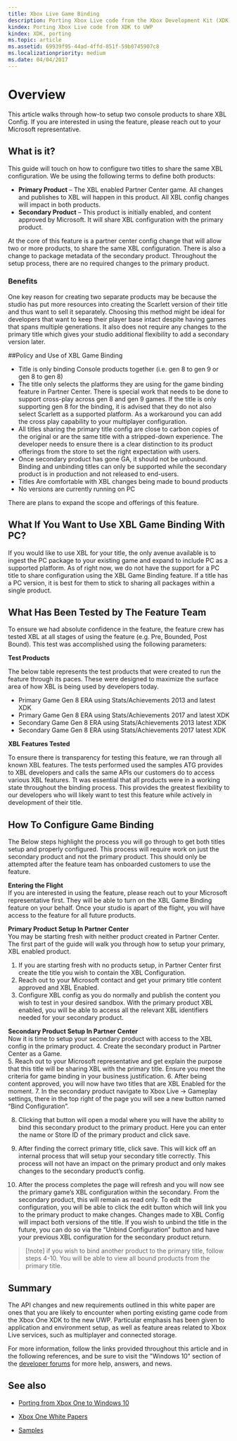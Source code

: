 ```yaml
---
title: Xbox Live Game Binding
description: Porting Xbox Live code from the Xbox Development Kit (XDK) platform to the Universal Windows Platform (UWP).
kindex: Porting Xbox Live code from XDK to UWP
kindex: XDK, porting
ms.topic: article
ms.assetid: 69939f95-44ad-4ffd-851f-59b0745907c8
ms.localizationpriority: medium
ms.date: 04/04/2017
---
```


# Overview

This article walks through how-to setup two console products to share XBL Config. If you are interested in using the feature, please reach out to your Microsoft representative. 

<a name="_Setting_up_and"></a>

## What is it?

This guide will touch on how to configure two titles to share the same XBL configuration. We be using the following terms to define both products:

-	**Primary Product** – The XBL enabled Partner Center game. All changes and publishes to XBL will happen in this product. All XBL config changes will impact in both products.
-	**Secondary Product** – This product is initially enabled, and content approved by Microsoft. It will share XBL configuration with the primary product. 

At the core of this feature is a partner center config change that will allow two or more products, to share the same XBL configuration. There is also a change to package metadata of the secondary product. Throughout the setup process, there are no required changes to the primary product.


### Benefits

One key reason for creating two separate products may be because the studio has put more resources into creating the Scarlett version of their title and thus want to sell it separately. 
Choosing this method might be ideal for developers that want to keep their player base intact despite having games that spans multiple generations. 
It also does not require any changes to the primary title which gives your studio additional flexibility to add a secondary version later.


##Policy and Use of XBL Game Binding

-	Title is only binding Console products together (i.e. gen 8 to gen 9 or gen 8 to gen 8)
-	The title only selects the platforms they are using for the game binding feature in Partner Center. There is special work that needs to be done to support cross-play across gen 8 and gen 9 games. If the title is only supporting gen 8 for the binding, it is advised that they do not also select Scarlett as a supported platform. As a workaround you can add the cross play capability to your multiplayer configuration.
-	All titles sharing the primary title config are close to carbon copies of the original or are the same title with a stripped-down experience. The developer needs to ensure there is a clear distinction to its product offerings from the store to set the right expectation with users. 
-	Once secondary product has gone GA, it should not be unbound. Binding and unbinding titles can only be supported while the secondary product is in production and not released to end-users. 
-	Titles Are comfortable with XBL changes being made to bound products
-	No versions are currently running on PC

There are plans to expand the scope and offerings of this feature. 

## What If You Want to Use XBL Game Binding With PC?

If you would like to use XBL for your title, the only avenue available is to ingest the PC package to your existing game and expand to include PC as a supported platform. 
As of right now, we do not have the support for a PC title to share configuration using the XBL Game Binding feature. 
If a title has a PC version, it is best for them to stick to sharing all packages within a single product. 

## What Has Been Tested by The Feature Team

 To ensure we had absolute confidence in the feature, the feature crew has tested XBL at all stages of using the feature (e.g. Pre, Bounded, Post Bound). 
 This test was accomplished using the following parameters:

**Test Products**

The below table represents the test products that were created to run the feature through its paces. These were designed to maximize the surface area of how XBL is being used by developers today. 
-	Primary Game Gen 8 ERA using Stats/Achievements 2013 and latest XDK
-	Primary Game Gen 8 ERA using Stats/Achievements 2017 and latest XDK
-	Secondary Game Gen 8 ERA using Stats/Achievements 2013 latest XDK
-	Secondary Game Gen 8 ERA using Stats/Achievements 2017 latest XDK

**XBL Features Tested**

To ensure there is transparency for testing this feature, we ran through all known XBL features.
The tests performed used the samples ATG provides to XBL developers and calls the same APIs our customers do to access various XBL features. 
Tt was essential that all products were in a working state throughout the binding process. 
This provides the greatest flexibility to our developers who will likely want to test this feature while actively in development of their title. 

## How To Configure Game Binding

The Below steps highlight the process you will go through to get both titles setup and properly configured. 
This process will require work on just the secondary product and not the primary product. 
This should only be attempted after the feature team has onboarded customers to use the feature.

**Entering the Flight**
<br/>
If you are interested in using the feature, please reach out to your Microsoft representative first. 
They will be able to turn on the XBL Game Binding feature on your behalf. Once your studio is apart of the flight, you will have access to the feature for all future products. 

**Primary Product Setup In Partner Center**
<br/> 
You may be starting fresh with neither product created in Partner Center. The first part of the guide will walk you through how to setup your primary, XBL enabled product. 
1.	If you are starting fresh with no products setup, in Partner Center first create the title you wish to contain the XBL Configuration.
2.	Reach out to your Microsoft contact and get your primary title content approved and XBL Enabled. 
3.	Configure XBL config as you do normally and publish the content you wish to test in your desired sandbox. With the primary product XBL enabled, you will be able to access all the relevant XBL identifiers needed for your secondary product.

**Secondary Product Setup In Partner Center**
<br/>
Now it is time to setup your secondary product with access to the XBL config in the primary product. 
4.	Create the secondary product in Partner Center as a Game.   
5.	Reach out to your Microsoft representative and get explain the purpose that this title will be sharing XBL with the primary title. Ensure you meet the criteria for game binding in your business justification.
6.	After being content approved, you will now have two titles that are XBL Enabled for the moment. 
7.	In the secondary product navigate to Xbox Live -> Gameplay settings, there in the top right of the page you will see a new button named “Bind Configuration”.
 
8.	Clicking that button will open a modal where you will have the ability to bind this secondary product to the primary product. Here you can enter the name or Store ID of the primary product and click save.  
9.	After finding the correct primary title, click save. This will kick off an internal process that will setup your secondary title correctly. This process will not have an impact on the primary product and only makes changes to the secondary product’s config. 
 
10.	After the process completes the page will refresh and you will now see the primary game’s XBL configuration within the secondary. From the secondary product, this will remain as read only. To edit the configuration, you will be able to click the edit button which will link you to the primary product to make changes. Changes made to XBL Config will impact both versions of the title. If you wish to unbind the title in the future, you can do so via the “Unbind Configuration” button and have your previous XBL configuration for the secondary product return. 
>[!note] if you wish to bind another product to the primary title, follow steps 4-10. You will be able to view all bound products from the primary title. 
>

## Summary

The API changes and new requirements outlined in this white paper are ones that you are likely to encounter when porting existing game code from the Xbox One XDK to the new UWP.
Particular emphasis has been given to application and environment setup, as well as feature areas related to Xbox Live services, such as multiplayer and connected storage.

For more information, follow the links provided throughout this article and in the following references, and be sure to visit the "Windows 10" section of the [developer forums](https://forums.xboxlive.com) for more help, answers, and news.


## See also

-   [Porting from Xbox One to Windows 10](https://developer.xboxlive.com/en-us/platform/development/education/Documents/Porting%20from%20Xbox%20One%20to%20Windows%2010.aspx)

-   [Xbox One White Papers](https://developer.xboxlive.com/en-us/platform/development/education/Pages/WhitePapers.aspx)

-   [Samples](https://developer.xboxlive.com/en-us/platform/development/education/Pages/Samples.aspx)
